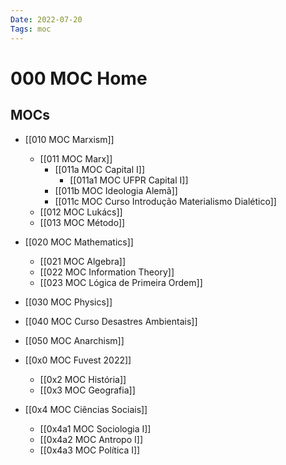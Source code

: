 ```yaml
---
Date: 2022-07-20
Tags: moc 
---
```

# 000 MOC Home

## MOCs
- [[010 MOC Marxism]]
	- [[011 MOC Marx]]
		- [[011a MOC Capital I]]
			- [[011a1 MOC UFPR Capital I]]
		- [[011b MOC Ideologia Alemã]]
		- [[011c MOC Curso Introdução Materialismo Dialético]]
	- [[012 MOC Lukács]]
	- [[013 MOC Método]]
- [[020 MOC Mathematics]]
	- [[021 MOC Algebra]]
	- [[022 MOC Information Theory]]
	- [[023 MOC Lógica de Primeira Ordem]]
- [[030 MOC Physics]]
- [[040 MOC Curso Desastres Ambientais]]
- [[050 MOC Anarchism]]

- [[0x0 MOC Fuvest 2022]]
	- [[0x2 MOC História]]
	- [[0x3 MOC Geografia]]
- [[0x4 MOC Ciências Sociais]]
	- [[0x4a1 MOC Sociologia I]]
	- [[0x4a2 MOC Antropo I]]
	- [[0x4a3 MOC Política I]]